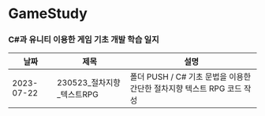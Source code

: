 # GameStudy

### C#과 유니티 이용한 게임 기초 개발 학습 일지

|날짜|제목|설명|
|------|---|---|
|2023-07-22|230523_절차지향_텍스트RPG|폴더 PUSH / C# 기초 문법을 이용한 간단한 절차지향 텍스트 RPG 코드 작성|
